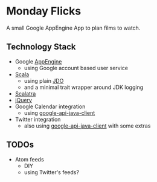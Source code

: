 Monday Flicks
=============

A small Google AppEngine App to plan films to watch.

Technology Stack
----------------
* Google [AppEngine](http://code.google.com/appengine/docs/java/overview.html)
  * using Google account based user service
* [Scala](http://www.scala-lang.org/)
  * using plain [JDO](http://code.google.com/appengine/docs/java/datastore/usingjdo.html)
  * and a minimal trait wrapper around JDK logging
* [Scalatra](https://github.com/scalatra/scalatra)
* [jQuery](http://docs.jquery.com/Main_Page)
* Google Calendar integration
  * using [google-api-java-client](http://code.google.com/p/google-api-java-client/)
* Twitter integration
  * also using [google-api-java-client](http://code.google.com/p/google-api-java-client/)
    with some extras

TODOs
-----
* Atom feeds
  * DIY
  * using Twitter's feeds?

